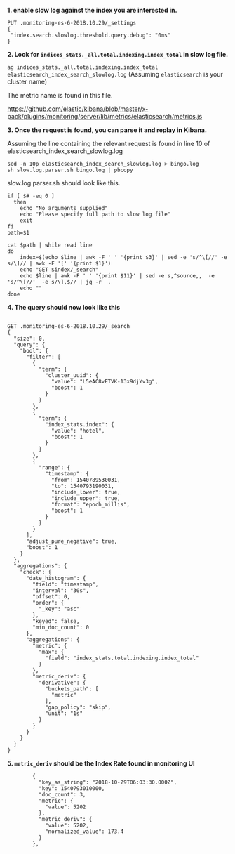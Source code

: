 **1. enable slow log against the index you are interested in.**


```
PUT .monitoring-es-6-2018.10.29/_settings
{
 "index.search.slowlog.threshold.query.debug": "0ms"
}
```

**2. Look for `indices_stats._all.total.indexing.index_total` in slow log file.**

`ag indices_stats._all.total.indexing.index_total elasticsearch_index_search_slowlog.log`
(Assuming `elasticsearch` is your cluster name)

The metric name is found in this file.

https://github.com/elastic/kibana/blob/master/x-pack/plugins/monitoring/server/lib/metrics/elasticsearch/metrics.js

**3. Once the request is found, you can parse it and replay in Kibana.**

Assuming the line containing the relevant request is found in line 10 of elasticsearch_index_search_slowlog.log

```
sed -n 10p elasticsearch_index_search_slowlog.log > bingo.log
sh slow.log.parser.sh bingo.log | pbcopy
```

slow.log.parser.sh should look like this.

```
if [ $# -eq 0 ]
  then
    echo "No arguments supplied"
    echo "Please specify full path to slow log file"
    exit
fi
path=$1

cat $path | while read line
do
	index=$(echo $line | awk -F ' ' '{print $3}' | sed -e 's/^\[//' -e s/\]// | awk -F '[' '{print $1}')
	echo "GET $index/_search"
	echo $line | awk -F ' ' '{print $11}' | sed -e s,^source,,  -e 's/^\[//'  -e s/\],$// | jq -r  . 
	echo ""
done
```

**4. The query should now look like this**
```

GET .monitoring-es-6-2018.10.29/_search
{
  "size": 0,
  "query": {
    "bool": {
      "filter": [
        {
          "term": {
            "cluster_uuid": {
              "value": "L5eAC8vETVK-13x9djYv3g",
              "boost": 1
            }
          }
        },
        {
          "term": {
            "index_stats.index": {
              "value": "hotel",
              "boost": 1
            }
          }
        },
        {
          "range": {
            "timestamp": {
              "from": 1540789530031,
              "to": 1540793190031,
              "include_lower": true,
              "include_upper": true,
              "format": "epoch_millis",
              "boost": 1
            }
          }
        }
      ],
      "adjust_pure_negative": true,
      "boost": 1
    }
  },
  "aggregations": {
    "check": {
      "date_histogram": {
        "field": "timestamp",
        "interval": "30s",
        "offset": 0,
        "order": {
          "_key": "asc"
        },
        "keyed": false,
        "min_doc_count": 0
      },
      "aggregations": {
        "metric": {
          "max": {
            "field": "index_stats.total.indexing.index_total"
          }
        },
        "metric_deriv": {
          "derivative": {
            "buckets_path": [
              "metric"
            ],
            "gap_policy": "skip",
            "unit": "1s"
          }
        }
      }
    }
  }
}
```

**5. `metric_deriv` should be the Index Rate found in monitoring UI**

```
        {
          "key_as_string": "2018-10-29T06:03:30.000Z",
          "key": 1540793010000,
          "doc_count": 3,
          "metric": {
            "value": 5202
          },
          "metric_deriv": {
            "value": 5202,
            "normalized_value": 173.4
          }
        },
```
